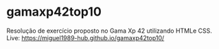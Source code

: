 # gamaxp42top10
Resolução de exercício proposto no Gama Xp 42 utilizando HTMLe CSS.
Live: https://miguel1989-hub.github.io/gamaxp42top10/
